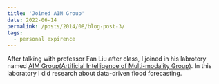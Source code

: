 ```yaml
---
title: 'Joined AIM Group'
date: 2022-06-14
permalink: /posts/2014/08/blog-post-3/
tags:
  - personal expirence
---
```

After talking with professor Fan Liu after class, I joined in his labrotory named [AIM Group(Artificial Intelligence of Multi-modality Group)](https://multimodality.group/). In this laboratory I did research about data-driven flood forecasting.
